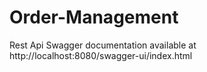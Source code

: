 # Order-Management
Rest Api Swagger documentation available at
http://localhost:8080/swagger-ui/index.html